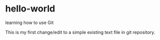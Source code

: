 # hello-world
learning how to use Git

This is my first change/edit to a simple existing text file in git repository. 
